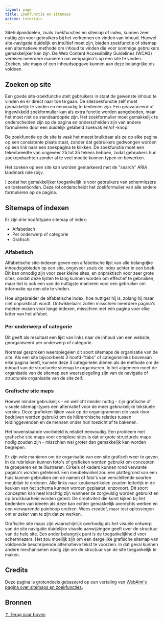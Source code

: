 ```yaml
---
layout: page
title: Zoekfunctie en sitemaps
active: tutorials
---
```


Sitehulpmiddelen, zoals zoekfuncties en sitemap of index, kunnen zeer nuttig zijn voor gebruikers bij het verkennen en vinden van inhoud. Hoewel site-navigatie duidelijk en intuïtief moet zijn, bieden zoekfunctie of sitemap een alternatieve methode om inhoud te vinden die voor sommige gebruikers gemakkelijker kan zijn.
De Web Content Accessibility Guidelines (WCAG) vereisen meerdere manieren om webpagina's op een site te vinden. Zoeken, site maps of een inhoudsopgave kunnen aan deze belangrijke eis voldoen.

## Zoeken op site

Een goede site-zoekfunctie stelt gebruikers in staat de gewenste inhoud te vinden en er direct naar toe te gaan. De sitezoekfunctie zelf moet gemakkelijk te vinden en eenvoudig te bedienen zijn. Een geavanceerd of ingewikkeld zoekformulier kan als extra functie worden aangeboden, maar het moet niet de standaardoptie zijn. Het zoekformulier moet gemakkelijk te onderscheiden zijn op de pagina en onderscheiden zijn van andere formulieren door een duidelijk gelabeld zoekvak en/of -knop.

De zoekfunctie op de site is vaak het meest bruikbaar als ze op elke pagina op een consistente plaats staat, zonder dat gebruikers gedwongen worden op een link naar een zoekpagina te klikken. De zoekfunctie moet een tekenbreedte van ongeveer 25 tot 35 tekens hebben, zodat gebruikers hun zoekopdrachten zonder al te veel moeite kunnen typen en bewerken.

Het zoeken op een site kan worden gemarkeerd met de "search" ARIA landmark role (bijv. <form role="search">) zodat het gemakkelijker toegankelijk is voor gebruikers van schermlezers en toetsenborden. Deze rol onderscheidt het zoekformulier van alle andere formulieren op de pagina.

## Sitemaps of indexen

Er zijn drie hoofdtypen sitemap of index:

- Alfabetisch
- Per onderwerp of categorie
- Grafisch

### Alfabetisch

Alfabetische site-indexen geven een alfabetische lijst van alle belangrijke inhoudsgebieden op een site, ongeveer zoals de index achter in een boek. Dit kan onnodig zijn voor zeer kleine sites, en onpraktisch voor zeer grote sites, omdat deze lijsten te lang kunnen worden om effectief te gebruiken, maar het is ook een van de nuttigste manieren voor een gebruiker om informatie op een site te vinden.

Hoe uitgebreider de alfabetische index, hoe nuttiger hij is, zolang hij maar niet onpraktisch wordt. Ontwikkelaars zullen misschien meerdere pagina's moeten maken voor lange indexen, misschien met een pagina voor elke letter van het alfabet.

### Per onderwerp of categorie

Dit geeft als resultaat een lijst van links naar de inhoud van een website, georganiseerd per onderwerp of categorie.

Normaal gesproken weerspiegelen dit soort sitemaps de organisatie van de site. Als een site bijvoorbeeld 3 hoofd-"tabs" of categorielinks bovenaan elke pagina heeft, kunnen deze 3 categorieën dienen als de methode om de inhoud van de structurele sitemap te organiseren. In het algemeen moet de organisatie van de sitemap een weerspiegeling zijn van de navigatie of structurele organisatie van de site zelf.

### Grafische site maps

Hoewel minder gebruikelijk - en wellicht minder nuttig - zijn grafische of visuele sitemap-types een alternatief voor de meer gebruikelijke tekstuele versies. Deze grafieken lijken vaak op de organigrammen die vaak door bedrijven worden gebruikt om de hiërarchische relaties tussen leidinggevenden en de mensen onder hun toezicht af te bakenen.

Het bovenstaande voorbeeld is relatief eenvoudig. Een probleem met grafische site maps voor complexe sites is dat er grote structurele maps nodig zouden zijn - misschien wel groter dan gemakkelijk kan worden begrepen.

Er zijn vele manieren om de organisatie van een site grafisch weer te geven. In de rubrieken kunnen foto's of grafieken worden gebruikt om concepten te groeperen en te illustreren. Cirkels of kaders kunnen rond verwante pagina's worden getekend. Een meubelwinkel zou een plattegrond van een huis kunnen gebruiken om de namen of foto's van verschillende soorten meubilair te ordenen. Alle links naar keukenartikelen zouden letterlijk in de keuken van het schema kunnen worden geplaatst, enzovoort. Dit soort concepten kan heel krachtig zijn wanneer ze zorgvuldig worden gebruikt en op bruikbaarheid worden getest. De creativiteit die komt kijken bij het bedenken van ideeën als deze kan echter gemakkelijk averechts werken en een verwarrende puinhoop creëren. Wees creatief, maar test oplossingen om er zeker van te zijn dat ze werken.

Grafische site maps zijn waarschijnlijk overbodig als het visuele ontwerp van de site navigatie duidelijke visuele aanwijzingen geeft over de structuur van de hele site. Een ander belangrijk punt is de toegankelijkheid voor schermlezers. Het zou moeilijk zijn om een dergelijke grafische sitemap van voldoende beschrijvende alternatieve tekst te voorzien. In dat geval kunnen andere mechanismen nodig zijn om de structuur van de site toegankelijk te maken.

## Credits

Deze pagina is grotendeels gebaseerd op een vertaling van <a href="https://webaim.org/techniques/sitetools/">WebAim's pagina over sitemaps en zoekfuncties</a>.

## Bronnen

<p class="toplink">
  <a href="#top" title="Terug naar boven">&uarr; Terug naar boven</a>
</p>